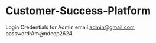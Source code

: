# Customer-Success-Platform

Login Credentials for Admin
email:admin@gmail.com
password:Am@ndeep2624

